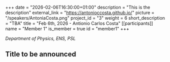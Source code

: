 +++
date = "2026-02-06T16:30:00+01:00"
description = "This is the description"
external_link = "https://antonioccosta.github.io/"
picture = "/speakers/AntoniaCosta.png"
project_id = "3"
weight = 6
short_description = "TBA"
title = "Feb 6th, 2026 - Antionio Carlos Costa"
[[participants]]
    name = "Member 1"
    is_member = true
    id = "member1"
+++

_Department of Physics, ENS, PSL_

## Title to be announced 
